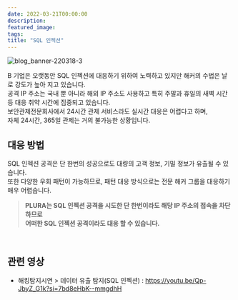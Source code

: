 ```yaml
---
date: 2022-03-21T00:00:00
description: 
featured_image: 
tags: 
title: "SQL 인젝션"
---
```


![blog_banner-220318-3](https://github.com/user-attachments/assets/effd8178-920d-413e-ab79-61fb6815f22f)

B 기업은 오랫동안 SQL 인젝션에 대응하기 위하여 노력하고 있지만 해커의 수법은 날로 강도가 높아 지고 있습니다.<br>
공격 IP 주소는 국내 뿐 아니라 해외 IP 주소도 사용하고 특히 주말과 휴일의 새벽 시간 등 대응 취약 시간에 집중되고 있습니다.<br>
보안관제전문회사에서 24시간 관제 서비스라도 실시간 대응은 어렵다고 하며,<br>
자체 24시간, 365일 관제는 거의 불가능한 상황입니다.
<br>

## 대응 방법
SQL 인젝션 공격은 단 한번의 성공으로도 대량의 고객 정보, 기밀 정보가 유출될 수 있습니다.<br>
또한 다양한 우회 패턴이 가능하므로, 패턴 대응 방식으로는 전문 해커 그룹을 대응하기 매우 어렵습니다.

>**PLURA는 SQL 인젝션 공격을 시도한 단 한번이라도 해당 IP 주소의 접속을 차단하므로<br>
>어떠한 SQL 인젝션 공격이라도 대응 할 수 있습니다.**
<br>

## 관련 영상 
- 해킹탐지시연 > 데이터 유출 탐지(SQL 인젝션) : https://youtu.be/Qp-JbyZ_G1k?si=7bd8eHbK--mmgdhH

